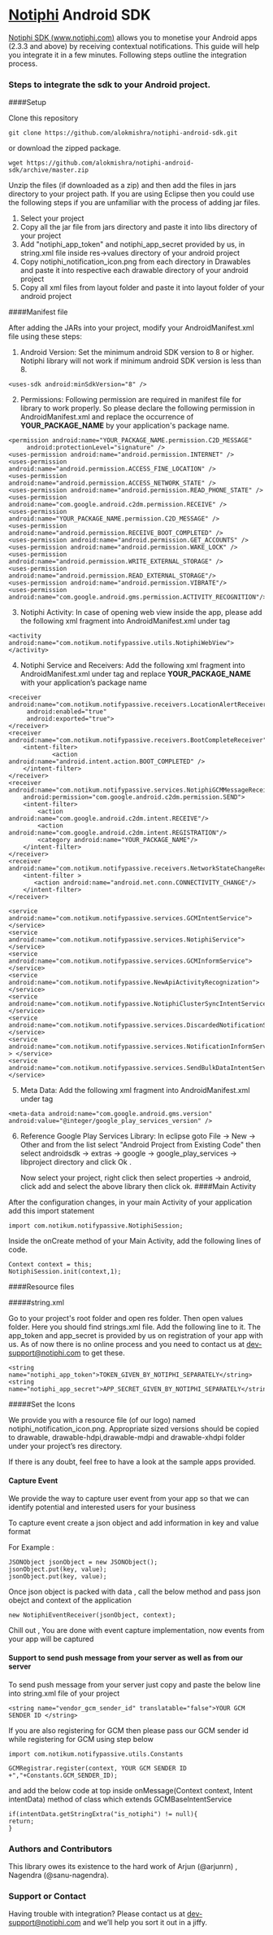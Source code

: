 [Notiphi](http://www.notiphi.com) Android SDK
===================

[Notiphi SDK (www.notiphi.com)](http://www.notiphi.com) allows you to monetise your Android apps (2.3.3 and above) by receiving contextual notifications. This guide will help you integrate it in a few minutes. Following steps outline the integration process.

### Steps to integrate the sdk to your Android project.

####Setup

Clone this repository

```
git clone https://github.com/alokmishra/notiphi-android-sdk.git
```

or download the zipped package.

```
wget https://github.com/alokmishra/notiphi-android-sdk/archive/master.zip
```

Unzip the files (if downloaded as a zip) and then add the files in jars directory to your project path. If you
are using Eclipse then you could use the following steps if you are unfamiliar with the process of adding jar files.

1. Select your project
2. Copy all the jar file from jars directory and paste it into libs directory of your project
3. Add "notiphi_app_token" and  notiphi_app_secret provided by us, in string.xml file inside res->values directory of your android project
4. Copy notiphi_notification_icon.png from each directory in Drawables and paste it into respective each drawable directory of your android project
5. Copy all xml files from layout folder and paste it into layout folder of your android project

####Manifest file

After adding the JARs into your project, modify your AndroidManifest.xml file using these steps:

1. Android Version: Set the minimum android SDK version to 8  or higher. Notiphi library will not work if minimum android SDK version is less than 8.

```
<uses-sdk android:minSdkVersion="8" />
```

2. Permissions: Following permission are required in manifest file for library to work properly. So please declare the following permission in AndroidManifest.xml and replace the occurrence of **YOUR_PACKAGE_NAME** by your application's package name.

```
<permission android:name="YOUR_PACKAGE_NAME.permission.C2D_MESSAGE"
     android:protectionLevel="signature" />
<uses-permission android:name="android.permission.INTERNET" />
<uses-permission android:name="android.permission.ACCESS_FINE_LOCATION" />
<uses-permission android:name="android.permission.ACCESS_NETWORK_STATE" />
<uses-permission android:name="android.permission.READ_PHONE_STATE" />
<uses-permission android:name="com.google.android.c2dm.permission.RECEIVE" />
<uses-permission android:name="YOUR_PACKAGE_NAME.permission.C2D_MESSAGE" />
<uses-permission android:name="android.permission.RECEIVE_BOOT_COMPLETED" />
<uses-permission android:name="android.permission.GET_ACCOUNTS" />
<uses-permission android:name="android.permission.WAKE_LOCK" />
<uses-permission android:name="android.permission.WRITE_EXTERNAL_STORAGE" />
<uses-permission android:name="android.permission.READ_EXTERNAL_STORAGE"/>
<uses-permission android:name="android.permission.VIBRATE"/>
<uses-permission android:name="com.google.android.gms.permission.ACTIVITY_RECOGNITION"/>
```

3. Notiphi Activity: In case of opening web view inside the app, please add the following xml fragment into AndroidManifest.xml under 
<application> tag

```
<activity android:name="com.notikum.notifypassive.utils.NotiphiWebView"></activity>

```


4. Notiphi Service and Receivers: Add the following xml fragment into AndroidManifest.xml under <application> tag and replace **YOUR_PACKAGE_NAME** with your application’s package name

```
<receiver android:name="com.notikum.notifypassive.receivers.LocationAlertReceiver"
     android:enabled="true"
     android:exported="true">
</receiver>
<receiver android:name="com.notikum.notifypassive.receivers.BootCompleteReceiver">
    <intent-filter>
    		<action android:name="android.intent.action.BOOT_COMPLETED" />
    </intent-filter>
</receiver>
<receiver android:name="com.notikum.notifypassive.services.NotiphiGCMMessageReceiver"
    android:permission="com.google.android.c2dm.permission.SEND">
    <intent-filter>
    	<action android:name="com.google.android.c2dm.intent.RECEIVE"/>
     	<action android:name="com.google.android.c2dm.intent.REGISTRATION"/>
    	<category android:name="YOUR_PACKAGE_NAME"/>
    </intent-filter>
</receiver>
<receiver android:name="com.notikum.notifypassive.receivers.NetworkStateChangeReceiver">
    <intent-filter >
       <action android:name="android.net.conn.CONNECTIVITY_CHANGE"/>
    </intent-filter>
</receiver>

<service android:name="com.notikum.notifypassive.services.GCMIntentService"></service>
<service android:name="com.notikum.notifypassive.services.NotiphiService"></service>
<service android:name="com.notikum.notifypassive.services.GCMInformService"></service>
<service android:name="com.notikum.notifypassive.NewApiActivityRecognization"></service>
<service android:name="com.notikum.notifypassive.NotiphiClusterSyncIntentService"></service>
<service android:name="com.notikum.notifypassive.services.DiscardedNotificationService"></service>
<service android:name="com.notikum.notifypassive.services.NotificationInformService" > </service>
<service android:name="com.notikum.notifypassive.services.SendBulkDataIntentService"></service>
```

5. Meta Data: Add the following xml fragment into AndroidManifest.xml under <application> tag

```
<meta-data android:name="com.google.android.gms.version" android:value="@integer/google_play_services_version" />

```

6. Reference Google Play Services Library:  In eclipse goto File -> New -> Other and from the list select "Android Project from Existing Code" then select androidsdk -> extras -> google ->
	google_play_services -> libproject directory and click Ok .

	
	Now select your project, right click then select properties -> android, click add and select the above library then click ok. 
####Main Activity

After the configuration changes, in your main Activity of your application  add this import statement

```
import com.notikum.notifypassive.NotiphiSession;
```

Inside the onCreate method of your Main Activity, add the following lines of code.

```
Context context = this;
NotiphiSession.init(context,1);
```

####Resource files

#####string.xml

Go to your project's root folder and open res folder. Then open values folder. Here you should find strings.xml file. Add the following line to it.
The app_token and app_secret is provided by us on registration of your app with us. As of now there is no online process and you need to contact us at dev-support@notiphi.com to get these.

```
<string name="notiphi_app_token">TOKEN_GIVEN_BY_NOTIPHI_SEPARATELY</string>
<string name="notiphi_app_secret">APP_SECRET_GIVEN_BY_NOTIPHI_SEPARATELY</string>
```

#####Set the Icons

We provide you with a resource file (of our logo) named notiphi_notification_icon.png. Appropriate sized versions should be copied to drawable, drawable-hdpi,drawable-mdpi and drawable-xhdpi folder under your project’s res directory.

If there is any doubt, feel free to have a look at the sample apps provided.

#### Capture Event

We provide the way to capture user event from your app so that we can identify potential and interested users for your business 

To capture event create a json object and add information in key and value format 

For Example : 
```
JSONObject jsonObject = new JSONObject();
jsonObject.put(key, value);
jsonObject.put(key, value);
```
Once  json object is packed with data , call the below method and pass json obejct and context of the application
```
new NotiphiEventReceiver(jsonObject, context);
```
Chill out , You are done with event capture implementation, now events from your app will be captured

#### Support to send push message from your server as well as from our server

To send push message from your server just copy and paste the below line into string.xml file of your project

```
<string name="vendor_gcm_sender_id" translatable="false">YOUR GCM SENDER ID </string>
```

If you are also registering for GCM then please pass our GCM sender id while registering for GCM using step below
```
import com.notikum.notifypassive.utils.Constants

GCMRegistrar.register(context, YOUR GCM SENDER ID +","+Constants.GCM_SENDER_ID);
```
and add the below code at top inside onMessage(Context context, Intent intentData) method of class which extends 
GCMBaseIntentService 

```
if(intentData.getStringExtra("is_notiphi") != null){
return;
}

```
### Authors and Contributors

This library owes its existence to the hard work of Arjun (@arjunrn) , Nagendra (@sanu-nagendra).

### Support or Contact

Having trouble with integration? Please contact us at dev-support@notiphi.com and we’ll help you sort it out in a jiffy.
